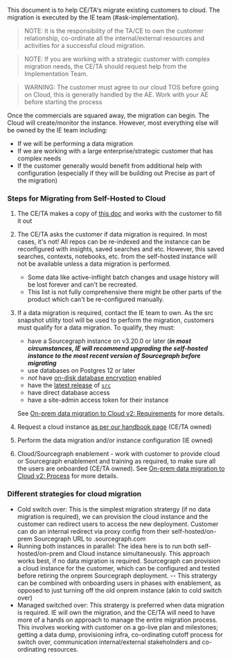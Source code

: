 This document is to help CE/TA's migrate existing customers to cloud. The migration is executed by the IE team (#ask-implementation).

> NOTE: It is the responsibility of the TA/CE to own the customer relationship, co-ordinate all the internal/external resources and activities for a successful cloud migration.

> NOTE: If you are working with a strategic customer with complex migration needs, the CE/TA should request help from the Implementation Team.

> WARNING: The customer must agree to our cloud TOS before going on Cloud, this is generally handled by the AE. Work with your AE before starting the process

Once the commercials are squared away, the migration can begin. The Cloud will create/monitor the instance. However, most everything else will be owned by the IE team including:

- If we will be performing a data migration
- If we are working with a large enterprise/strategic customer that has complex needs
- If the customer generally would benefit from additional help with configuration (especially if they will be building out Precise as part of the migration)

### Steps for Migrating from Self-Hosted to Cloud

1. The CE/TA makes a copy of [this doc](https://docs.google.com/document/d/1QcaAMG2YsaOnnht1YIZyMQ1mOfygSVfdXgBdbNc00GA/edit?usp=sharing) and works with the customer to fill it out

2. The CE/TA asks the customer if data migration is required. In most cases, it's not! All repos can be re-indexed and the instance can be reconfigured with insights, saved searches and etc. However, this saved searches, contexts, notebooks, etc. from the self-hosted instance will not be available unless a data migration is performed.

   - Some data like active-inflight batch changes and usage history will be lost forever and can't be recreated.
   - This list is not fully comprehensive there might be other parts of the product which can't be re-configured manually.

3. If a data migration is required, contact the IE team to own. As the src snapshot utility tool will be used to perform the migration, customers must qualify for a data migration. To qualify, they must:

   - have a Sourcegraph instance on v3.20.0 or later (<b><em>in most circumstances, IE will recommend upgrading the self-hosted instance to the most recent version of Sourcegraph before migrating</em></b>
   - use databases on Postgres 12 or later
   - _not_ have [on-disk database encryption](https://docs.sourcegraph.com/admin/config/encryption) enabled
   - have the [latest release](https://github.com/sourcegraph/src-cli/releases) of [`src`](https://github.com/sourcegraph/src-cli)
   - have direct database access
   - have a site-admin access token for their instance

   See [On-prem data migration to Cloud v2: Requirements](../../../cloud/technical-docs/v2.0/onprem_data_migration.md#requirements) for more details.

4. Request a cloud instance [as per our handbook page](../../..//cloud/#managed-instance-requests) (CE/TA owned)

5. Perform the data migration and/or instance configuration (IE owned)

6. Cloud/Sourcegraph enablement - work with customer to provide cloud or Sourcegraph enablement and training as required, to make sure all the users are onboarded (CE/TA owned). See [On-prem data migration to Cloud v2: Process](../../../cloud/technical-docs/v2.0/onprem_data_migration.md#process) for more details.

### Different strategies for cloud migration

- Cold switch over: This is the simplest migration stratergy (if no data migration is required), we can provision the cloud instance and the customer can redirect users to access the new deployment. Customer can do an internal redirect via proxy config from their self-hosted/on-prem Sourcegraph URL to <instance>.sourcegraph.com
- Running both instances in parallel: The idea here is to run both self-hosted/on-prem and Cloud instance simultaneously. This approach works best, if no data migration is required. Sourcegraph can provision a cloud instance for the customer, which can be configured and tested before retiring the onprem Sourcegraph deployment.
  -- This stratergy can be combined with onboarding users in phases with enablement, as opposed to just turning off the old onprem instance (akin to cold switch over)
- Managed switched over: This stratergy is preferred when data migration is required. IE will own the migration, and the CE/TA will need to have more of a hands on approach to manage the entire migration process. This involves working with customer on a go-live plan and milestones; getting a data dump, provisioning infra, co-ordinating cutoff process for switch over, communication internal/external stakeholnders and co-ordinating resources.

